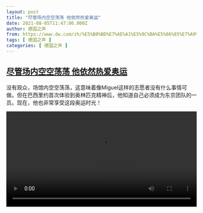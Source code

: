 ```yaml
---
layout: post
title: "尽管场内空空荡荡 他依然热爱奥运"
date: 2021-08-05T11:47:06.000Z
author: 德国之声
from: https://www.dw.com/zh/%E5%B0%BD%E7%AE%A1%E5%9C%BA%E5%86%85%E7%A9%BA%E7%A9%BA%E8%8D%A1%E8%8D%A1%20%E4%BB%96%E4%BE%9D%E7%84%B6%E7%83%AD%E7%88%B1%E5%A5%A5%E8%BF%90/a-58741610
tags: [ 德国之声 ]
categories: [ 德国之声 ]
---
```

<!--1628164026000-->
[尽管场内空空荡荡 他依然热爱奥运](https://www.dw.com/zh/%E5%B0%BD%E7%AE%A1%E5%9C%BA%E5%86%85%E7%A9%BA%E7%A9%BA%E8%8D%A1%E8%8D%A1%20%E4%BB%96%E4%BE%9D%E7%84%B6%E7%83%AD%E7%88%B1%E5%A5%A5%E8%BF%90/a-58741610)
------

<div>
<p>没有观众，场馆内空空荡荡，这意味着像Miguel这样的志愿者没有什么事情可做。但在巴西里约首次体验到奥林匹克精神后，他知道自己必须成为东京团队的一员。现在，他也非常享受这段奥运时光！</small></p><video src="https://tvdownloaddw-a.akamaihd.net/dwtv_video/flv/vdt_zh/2021/bchi210803_003_olympicvolunt_01v_sd_sor.mp4" controls style="width:100%"></video>
</div>
